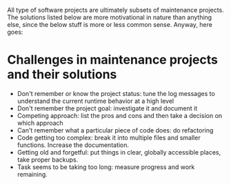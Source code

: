 All type of software projects are ultimately subsets of maintenance projects.
The solutions listed below are more motivational in nature than anything else, since the below stuff is more or less common sense.
Anyway, here goes:

# Challenges in maintenance projects and their solutions
- Don't remember or know the project status: tune the log messages to understand the current runtime behavior at a high level 
- Don't remember the project goal: investigate it and document it
- Competing approach: list the pros and cons and then take a decision on which approach
- Can't remember what a particular piece of code does: do refactoring
- Code getting too complex: break it into multiple files and smaller functions. Increase the documentation.
- Getting old and forgetful: put things in clear, globally accessible places, take proper backups.
- Task seems to be taking too long: measure progress and work remaining.
